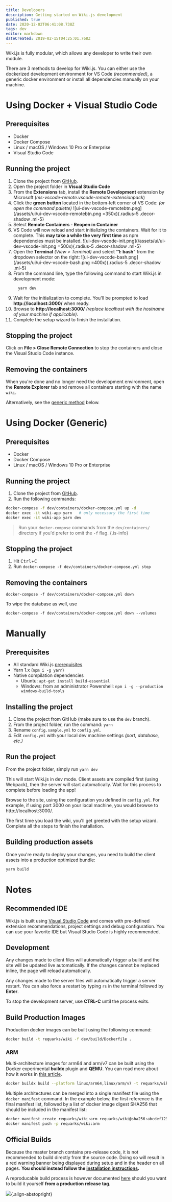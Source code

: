 ```yaml
---
title: Developers
description: Getting started on Wiki.js development
published: true
date: 2020-12-02T06:41:08.738Z
tags: dev
editor: markdown
dateCreated: 2019-02-15T04:25:01.768Z
---
```


Wiki.js is fully modular, which allows any developer to write their own module.

There are 3 methods to develop for Wiki.js. You can either use the dockerized development environment for VS Code *(recommended)*, a generic docker environment or install all dependencies manually on your machine.

# Using Docker + Visual Studio Code

## Prerequisites

* Docker
* Docker Compose
* Linux / macOS / Windows 10 Pro or Enterprise
* Visual Studio Code

## Running the project
1. Clone the project from [GitHub](https://github.com/Requarks/wiki).
2. Open the project folder in **Visual Studio Code**
3. From the **Extensions** tab, install the **Remote Development** extension by Microsoft (*ms-vscode-remote.vscode-remote-extensionpack*)
4. Click the **green button** located in the bottom-left corner of VS Code: *(or open the command palette)*
	![ui-dev-vscode-remotebtn.png](/assets/ui/ui-dev-vscode-remotebtn.png =350x){.radius-5 .decor-shadow .ml-5}
5. Select **Remote Containers - Reopen in Container**
6. VS Code will now reload and start initializing the containers. Wait for it to complete. This **may take a while the very first time** as npm dependencies must be installed.
	![ui-dev-vscode-init.png](/assets/ui/ui-dev-vscode-init.png =500x){.radius-5 .decor-shadow .ml-5}
7. Open the **Terminal** *(View > Terminal)* and select "**1: bash**" from the dropdown selector on the right:
	![ui-dev-vscode-bash.png](/assets/ui/ui-dev-vscode-bash.png =400x){.radius-5 .decor-shadow .ml-5}
8. From the command line, type the following command to start Wiki.js in development mode:
    ```bash
      yarn dev
    ```
9. Wait for the initialization to complete. You'll be prompted to load **http://localhost:3000/** when ready.
9. Browse to **http://localhost:3000/** _(replace localhost with the hostname of your machine if applicable)_.
10. Complete the setup wizard to finish the installation.

## Stopping the project

Click on **File > Close Remote Connection** to stop the containers and close the Visual Studio Code instance.

## Removing the containers

When you're done and no longer need the development environment, open the **Remote Explorer** tab and remove all containers starting with the name `wiki`.

Alternatively, see the [generic method](#removing-the-containers-1) below.

# Using Docker (Generic)

## Prerequisites

* Docker
* Docker Compose
* Linux / macOS / Windows 10 Pro or Enterprise

## Running the project
1. Clone the project from [GitHub](https://github.com/Requarks/wiki).
2. Run the following commands:
```bash
docker-compose -f dev/containers/docker-compose.yml up -d
docker exec -it wiki-app yarn   # only necessary the first time
docker exec -it wiki-app yarn dev

```
> Run your `docker-compose` commands from the `dev/containers/` directory if you'd prefer to omit the `-f` flag.
{.is-info}

## Stopping the project
1. Hit <kbd>Ctrl</kbd>+<kbd>C</kbd>
2. Run `docker-compose -f dev/containers/docker-compose.yml stop`

## Removing the containers
```
docker-compose -f dev/containers/docker-compose.yml down
```
To wipe the database as well, use
```
docker-compose -f dev/containers/docker-compose.yml down --volumes
```

# Manually

## Prerequisites

* All standard Wiki.js [prerequisites](/install/requirements)
* Yarn 1.x \(`npm i -g yarn`\)
* Native compilation dependencies
  * Ubuntu:  `apt-get install build-essential`
  * Windows: from an administrator Powershell: `npm i -g --production windows-build-tools`

## Installing the project

1. Clone the project from GitHub \(make sure to use the `dev` branch\).
2. From the project folder, run the command: `yarn`
3. Rename `config.sample.yml` to `config.yml`.
4. Edit `config.yml` with your local dev machine settings *(port, database, etc.)*

## Run the project

From the project folder, simply run `yarn dev`

This will start Wiki.js in dev mode. Client assets are compiled first \(using Webpack\), then the server will start automatically. Wait for this process to complete before loading the app!

Browse to the site, using the configuration you defined in `config.yml`. For example, if using port 3000 on your local machine, you would browse to http://localhost:3000/.

The first time you load the wiki, you'll get greeted with the setup wizard. Complete all the steps to finish the installation.

## Building production assets

Once you're ready to deploy your changes, you need to build the client assets into a production optimized bundle:

```bash
yarn build
```

# Notes

## Recommended IDE

Wiki.js is built using [Visual Studio Code](https://code.visualstudio.com) and comes with pre-defined extension recommendations, project settings and debug configuration. You can use your favorite IDE but Visual Studio Code is highly recommended.

## Development

Any changes made to client files will automatically trigger a build and the site will be updated live automatically. If the changes cannot be replaced inline, the page will reload automatically.

Any changes made to the server files will automatically trigger a server restart. You can also force a restart by typing `rs` in the terminal followed by **Enter**.

To stop the development server, use **CTRL-C** until the process exits.

## Build Production Images

Production docker images can be built using the following command:
```bash
docker build -t requarks/wiki -f dev/build/Dockerfile .
```

### ARM

Multi-architecture images for arm64 and arm/v7 can be built using the Docker experimental **buildx** plugin and **QEMU**. You can read more about how it works in [this article](https://engineering.docker.com/2019/04/multi-arch-images/).

```bash
docker buildx build --platform linux/arm64,linux/arm/v7 -t requarks/wiki:arm --push -f dev/build/Dockerfile .
```

Multiple architectures can be merged into a single manifest file using the `docker manifest` command. In the example below, the first reference is the final manifest list, followed by a list of docker image digest SHA256 that should be included in the manifest list:

```bash
docker manifest create requarks/wiki:arm requarks/wiki@sha256:abcdef123456 requarks/wiki@sha256:fedcba654321
docker manifest push -p requarks/wiki:arm
```

## Official Builds

Because the master branch contains pre-release code, it is not recommended to build directly from the source code. Doing so will result in a red warning banner being displayed during setup and in the header on all pages. **You should instead follow the [installation instructions](/install).**

A reproducable build process is however documented [here](/dev/build-process) should you want to build it yourself **from a production release tag**.

![](https://a.icons8.com/mZbXwZWa/PdY3mQ/svg.svg){.align-abstopright}
